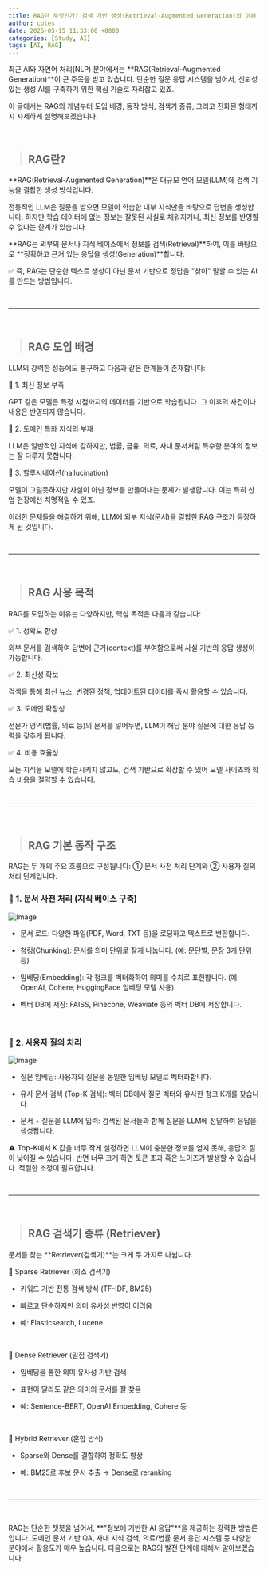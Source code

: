 ```yaml
---
title: RAG란 무엇인가? 검색 기반 생성(Retrieval-Augmented Generation)의 이해
author: cotes
date: 2025-05-15 11:33:00 +0800
categories: [Study, AI]
tags: [AI, RAG]
---
```


최근 AI와 자연어 처리(NLP) 분야에서는 **RAG(Retrieval-Augmented Generation)**이 큰 주목을 받고 있습니다. 단순한 질문 응답 시스템을 넘어서, 신뢰성 있는 생성 AI를 구축하기 위한 핵심 기술로 자리잡고 있죠.

이 글에서는 RAG의 개념부터 도입 배경, 동작 방식, 검색기 종류, 그리고 진화된 형태까지 자세하게 설명해보겠습니다.

<br/>


> ## RAG란?

**RAG(Retrieval-Augmented Generation)**은 대규모 언어 모델(LLM)에 검색 기능을 결합한 생성 방식입니다.

전통적인 LLM은 질문을 받으면 모델이 학습한 내부 지식만을 바탕으로 답변을 생성합니다. 하지만 학습 데이터에 없는 정보는 잘못된 사실로 채워지거나, 최신 정보를 반영할 수 없다는 한계가 있습니다.

**RAG는 외부의 문서나 지식 베이스에서 정보를 검색(Retrieval)**하여, 이를 바탕으로 **정확하고 근거 있는 응답을 생성(Generation)**합니다.

✅ 즉, RAG는 단순한 텍스트 생성이 아닌 문서 기반으로 정답을 "찾아" 말할 수 있는 AI를 만드는 방법입니다.

<br/>

---

<br/>

> ## RAG 도입 배경

LLM의 강력한 성능에도 불구하고 다음과 같은 한계들이 존재합니다:

🔸 1. 최신 정보 부족

GPT 같은 모델은 특정 시점까지의 데이터를 기반으로 학습됩니다. 그 이후의 사건이나 내용은 반영되지 않습니다.

🔸 2. 도메인 특화 지식의 부재

LLM은 일반적인 지식에 강하지만, 법률, 금융, 의료, 사내 문서처럼 특수한 분야의 정보는 잘 다루지 못합니다.

🔸 3. 할루시네이션(hallucination)

모델이 그럴듯하지만 사실이 아닌 정보를 만들어내는 문제가 발생합니다. 이는 특히 산업 현장에선 치명적일 수 있죠.

이러한 문제들을 해결하기 위해, LLM에 외부 지식(문서)을 결합한 RAG 구조가 등장하게 된 것입니다.

<br/>

---

<br/>

> ## RAG 사용 목적

RAG를 도입하는 이유는 다양하지만, 핵심 목적은 다음과 같습니다:

✅ 1. 정확도 향상

외부 문서를 검색하여 답변에 근거(context)를 부여함으로써 사실 기반의 응답 생성이 가능합니다.

✅ 2. 최신성 확보

검색을 통해 최신 뉴스, 변경된 정책, 업데이트된 데이터를 즉시 활용할 수 있습니다.

✅ 3. 도메인 확장성

전문가 영역(법률, 의료 등)의 문서를 넣어두면, LLM이 해당 분야 질문에 대한 응답 능력을 갖추게 됩니다.

✅ 4. 비용 효율성

모든 지식을 모델에 학습시키지 않고도, 검색 기반으로 확장할 수 있어 모델 사이즈와 학습 비용을 절약할 수 있습니다.

<br/>

---

<br/>

> ## RAG 기본 동작 구조

RAG는 두 개의 주요 흐름으로 구성됩니다:
① 문서 사전 처리 단계와 ② 사용자 질의 처리 단계입니다.

### 📁 1. 문서 사전 처리 (지식 베이스 구축)

![Image](https://github.com/user-attachments/assets/1d1e7bc3-9841-41ab-8b6d-7ad6c42e1c9c)

- 문서 로드: 다양한 파일(PDF, Word, TXT 등)을 로딩하고 텍스트로 변환합니다.

- 청킹(Chunking): 문서를 의미 단위로 잘게 나눕니다. (예: 문단별, 문장 3개 단위 등)

- 임베딩(Embedding): 각 청크를 벡터화하여 의미를 수치로 표현합니다.
(예: OpenAI, Cohere, HuggingFace 임베딩 모델 사용)

- 벡터 DB에 저장: FAISS, Pinecone, Weaviate 등의 벡터 DB에 저장합니다.

<br/>

### 💬 2. 사용자 질의 처리

![Image](https://github.com/user-attachments/assets/65d22144-e786-4ee4-a3bd-edd6341bd9a4)

- 질문 임베딩: 사용자의 질문을 동일한 임베딩 모델로 벡터화합니다.

- 유사 문서 검색 (Top-K 검색): 벡터 DB에서 질문 벡터와 유사한 청크 K개를 찾습니다.

- 문서 + 질문을 LLM에 입력: 검색된 문서들과 함께 질문을 LLM에 전달하여 응답을 생성합니다.

⚠️ Top-K에서 K 값을 너무 작게 설정하면 LLM이 충분한 정보를 얻지 못해, 응답의 질이 낮아질 수 있습니다.
반면 너무 크게 하면 토큰 초과 혹은 노이즈가 발생할 수 있습니다. 적절한 조정이 필요합니다.

<br/>

---

<br/>

> ## RAG 검색기 종류 (Retriever)

문서를 찾는 **Retriever(검색기)**는 크게 두 가지로 나뉩니다.

🔹 Sparse Retriever (희소 검색기)

- 키워드 기반 전통 검색 방식 (TF-IDF, BM25)

- 빠르고 단순하지만 의미 유사성 반영이 어려움

- 예: Elasticsearch, Lucene

<br/>

🔹 Dense Retriever (밀집 검색기)

- 임베딩을 통한 의미 유사성 기반 검색

- 표현이 달라도 같은 의미의 문서를 잘 찾음

- 예: Sentence-BERT, OpenAI Embedding, Cohere 등

<br/>

🔸 Hybrid Retriever (혼합 방식)

- Sparse와 Dense를 결합하여 정확도 향상

- 예: BM25로 후보 문서 추출 → Dense로 reranking

<br/>

---

<br/>

RAG는 단순한 챗봇을 넘어서, **"정보에 기반한 AI 응답"**을 제공하는 강력한 방법론입니다.
도메인 문서 기반 QA, 사내 지식 검색, 의료/법률 문서 응답 시스템 등 다양한 분야에서 활용도가 매우 높습니다.
다음으로는 RAG의 발전 단계에 대해서 알아보겠습니다.
